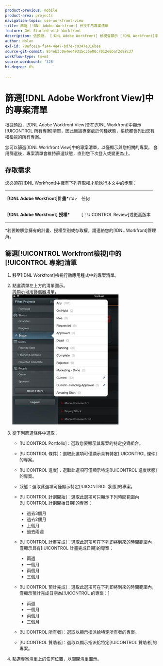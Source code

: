 ```yaml
---
product-previous: mobile
product-area: projects
navigation-topic: use-workfront-view
title: 篩選 [!DNL Adobe Workfront] 檢視中的專案清單
feature: Get Started with Workfront
description: 依預設， [!DNL Adobe Workfront] 檢視會顯示 [!DNL Workfront]中的[!UICONTROL 所有專案]清單，因此無論專案處於何種狀態，您有權檢視的所有專案都會列出來。
author: Nolan
exl-id: 78efce1a-f144-4e47-bd7e-c0347e016bea
source-git-commit: 854eb3c0e4ee49315c36e00c7012e0baf2d98c37
workflow-type: tm+mt
source-wordcount: '328'
ht-degree: 0%

---
```


# 篩選[!DNL Adobe Workfront View]中的專案清單

根據預設，[!DNL Adobe Workfront View]會在[!DNL Workfront]中顯示[!UICONTROL 所有專案]清單，因此無論專案處於何種狀態，系統都會列出您有權檢視的所有專案。

您可以篩選[!DNL Workfront View]中的專案清單，以僅顯示與您相關的專案。 套用篩選後，專案清單會維持篩選狀態，直到您下次登入或變更為止。

## 存取需求

您必須在[!DNL Workfront]中擁有下列存取權才能執行本文中的步驟：

<table style="table-layout:auto"> 
 <col> 
 </col> 
 <col> 
 </col> 
 <tbody> 
  <tr> 
   <td role="rowheader"><strong>[!DNL Adobe Workfront]計畫*</strong>/td&gt; 
   <td> <p>任何</p> </td> 
  </tr> 
  <tr> 
   <td role="rowheader"><strong>[!DNL Adobe Workfront] 授權*</strong></td> 
   <td> <p>[！UICONTROL Review]或更高版本</p> </td> 
  </tr> 
 </tbody> 
</table>

&#42;若要瞭解您擁有的計畫、授權型別或存取權，請連絡您的[!DNL Workfront]管理員。

## 篩選[!UICONTROL Workfront檢視]中的[!UICONTROL 專案]清單

1. 移至[!DNL Workfront]檢視行動應用程式中的專案清單。
1. 點選清單左上方的清單圖示。\
   將顯示可用篩選器清單。\
   ![WF_View_filters_050621.jpg](assets/wf-view-filters-050621-350x427.jpg)

1. 從下列篩選條件中選取：

   * [!UICONTROL Portfolio]：選取您要顯示其專案的特定投資組合。
   * [!UICONTROL 條件]：選取此選項可僅顯示具有特定[!UICONTROL 條件]的專案。
   * [!UICONTROL 進度]：選取此選項可僅顯示特定[!UICONTROL 進度狀態]的專案。
   * 狀態：選取此選項可僅顯示特定[!UICONTROL 狀態]的專案。
   * [!UICONTROL 計劃開始]：選取此選項可只顯示下列時間範圍內[!UICONTROL 計劃開始日期]的專案：

      * 過去3個月
      * 過去2個月
      * 上個月
      * 過去兩週
   * [!UICONTROL 計畫完成]：選取此選項可在下列即將到來的時間範圍內，僅顯示具有[!UICONTROL 計畫完成日期]的專案：

      * 兩週
      * 一個月
      * 兩個月
      * 三個月
   * [!UICONTROL 預計完成]：選取此選項可在下列即將到來的時間範圍內，僅顯示預計完成日期為[!UICONTROL 的專案：]

      * 兩週
      * 一個月
      * 兩個月
      * 三個月
   * [!UICONTROL 所有者]：選取以顯示指派給特定所有者的專案。
   * [!UICONTROL 贊助者]：選取以顯示指派給特定[!UICONTROL 贊助者]的專案。




1. 點選專案清單上的任何位置，以關閉清單圖示。
